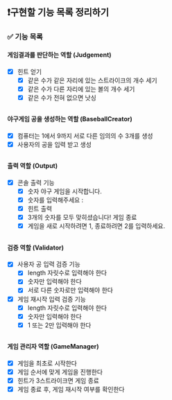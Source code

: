 ## ❗️구현할 기능 목록 정리하기


### ✅ 기능 목록


#### 게임결과를 판단하는 역할 (Judgement)
- [x] 힌트 얻기
  - [x] 같은 수가 같은 자리에 있는 스트라이크의 개수 세기
  - [x] 같은 수가 다른 자리에 있는 볼의 개수 세기
  - [x] 같은 수가 전혀 없으면 낫싱

##
#### 야구게임 공을 생성하는 역할 (BaseballCreator)
- [x] 컴퓨터는 1에서 9까지 서로 다른 임의의 수 3개를 생성
- [x] 사용자의 공을 입력 받고 생성

##
#### 출력 역할 (Output)
- [x] 콘솔 출력 기능
  - [x] 숫자 야구 게임을 시작합니다.
  - [x] 숫자를 입력해주세요 :
  - [x] 힌트 출력
  - [x] 3개의 숫자를 모두 맞히셨습니다! 게임 종료
  - [x] 게임을 새로 시작하려면 1, 종료하려면 2를 입력하세요.

##
#### 검증 역할 (Validator)
- [x] 사용자 공 입력 검증 기능
  - [x] length 자릿수로 입력해야 한다
  - [x] 숫자만 입력해야 한다
  - [x] 서로 다른 숫자로만 입력해야 한다
- [x] 게임 재시작 입력 검증 기능
  - [x] length 자릿수로 입력해야 한다
  - [x] 숫자만 입력해야 한다
  - [x] 1 또는 2만 입력해야 한다

##
#### 게임 관리자 역할  (GameManager)
- [x] 게임을 최초로 시작한다
- [x] 게임 순서에 맞게 게임을 진행한다
- [x] 힌트가 3스트라이크면 게임 종료
- [x] 게임 종료 후, 게임 재시작 여부를 확인한다